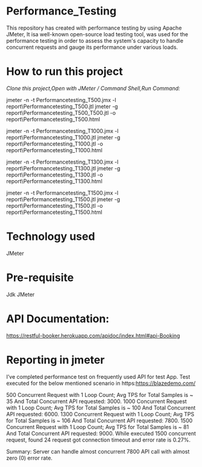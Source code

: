 # Performance_Testing
 This repository has  created with performance testing by using Apache JMeter,  It isa well-known open-source load testing tool, was used for the performance testing in order to assess the system's capacity to handle concurrent requests and gauge its performance under various loads.

# How to run this project

*Clone this project,Open with JMeter / Command Shell,Run Command:*

jmeter -n -t Performancetesting_T500.jmx -l report\Performancetesting_T500.jtl
jmeter -g report\Performancetesting_T500_T500.jtl -o report\Performancetesting_T500.html

jmeter -n -t Performancetesting_T1000.jmx -l report\Performancetesting_T1000.jtl
jmeter -g report\Performancetesting_T1000.jtl -o report\Performancetesting_T1000.html

jmeter -n -t Performancetesting_T1300.jmx -l report\Performancetesting_T1300.jtl
jmeter -g report\Performancetesting_T1300.jtl -o report\Performancetesting_T1300.html

jmeter -n -t Performancetesting_T1500.jmx -l report\Performancetesting_T1500.jtl
jmeter -g report\Performancetesting_T1500.jtl -o report\Performancetesting_T1500.html

# Technology used
JMeter

# Pre-requisite
Jdk
JMeter

# API Documentation:
https://restful-booker.herokuapp.com/apidoc/index.html#api-Booking

# Reporting in jmeter

I’ve completed performance test on frequently used API for test App. Test executed for the below mentioned scenario in https:https://blazedemo.com/

500 Concurrent Request with 1 Loop Count; Avg TPS for Total Samples is ~ 35 And Total Concurrent API requested: 3000.
1000 Concurrent Request with 1 Loop Count; Avg TPS for Total Samples is ~ 100 And Total Concurrent API requested: 6000.
1300 Concurrent Request with 1 Loop Count; Avg TPS for Total Samples is ~ 106 And Total Concurrent API requested: 7800.
1500 Concurrent Request with 1 Loop Count; Avg TPS for Total Samples is ~ 81 And Total Concurrent API requested: 9000.
While executed 1500 concurrent request, found 24 request got connection timeout and error rate is 0.27%.

Summary: Server can handle almost concurrent 7800 API call with almost zero (0) error rate.
